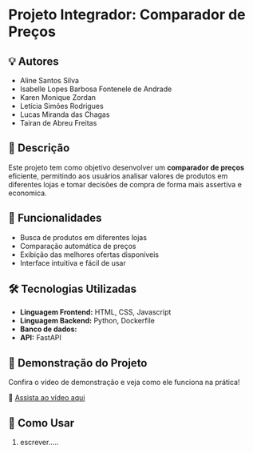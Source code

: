 # Projeto Integrador: Comparador de Preços

## 💡 Autores

- Aline Santos Silva
- Isabelle Lopes Barbosa Fontenele de Andrade
- Karen Monique Zordan
- Letícia Simões Rodrigues
- Lucas Miranda das Chagas
- Tairan de Abreu Freitas

## 📌 Descrição

Este projeto tem como objetivo desenvolver um **comparador de preços** eficiente, permitindo aos usuários analisar valores de produtos em diferentes lojas e tomar decisões de compra de forma mais assertiva e economica.

## 🚀 Funcionalidades

- Busca de produtos em diferentes lojas
- Comparação automática de preços
- Exibição das melhores ofertas disponíveis
- Interface intuitiva e fácil de usar

## 🛠️ Tecnologias Utilizadas

- **Linguagem Frontend:** HTML, CSS, Javascript
- **Linguagem Backend:** Python, Dockerfile
- **Banco de dados:** 
- **API:** FastAPI

## 🎥 Demonstração do Projeto

Confira o vídeo de demonstração e veja como ele funciona na prática!

🔗 [Assista ao vídeo aqui](COLOQUE_O_LINK_DO_VIDEO_AQUI)

## 📖 Como Usar

1. escrever.....
